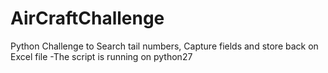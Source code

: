 # AirCraftChallenge
Python Challenge to Search tail numbers, Capture fields and store back on Excel file
-The script is running on python27
